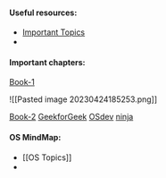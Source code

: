 #### Useful resources:
* [Important Topics](https://whimsical.com/operating-system-cheatsheet-by-love-babbar-S9tuWBCSQfzoBRF5EDNinQ)
* 

#### Important chapters:

[Book-1](https://www.amazon.in/Operating-System-Concepts-Wiley-Student/dp/0470233990/ref=tmm_pap_swatch_0?_encoding=UTF8&qid=&sr=&asin=0470128720&revisionId=&format=4&depth=1)

![[Pasted image 20230424185253.png]]

[Book-2](https://drive.uqu.edu.sa/_/mskhayat/files/MySubjects/2017SS%20Operating%20Systems/Abraham%20Silberschatz-Operating%20System%20Concepts%20(9th,2012_12).pdf)
[GeekforGeek](https://www.geeksforgeeks.org/operating-systems/)
[OSdev](https://wiki.osdev.org/Expanded_Main_Page)
[ninja](https://www.codingninjas.com/codestudio/library/operating-system)

#### OS MindMap:
* [[OS Topics]]
* 